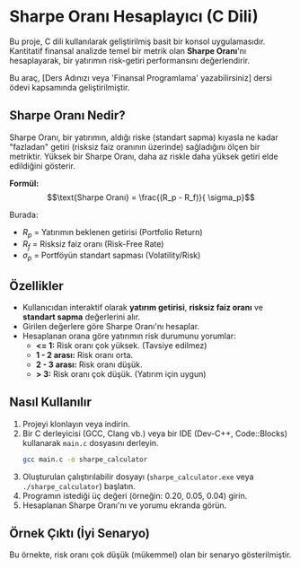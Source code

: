 # Sharpe Oranı Hesaplayıcı (C Dili)

Bu proje, C dili kullanılarak geliştirilmiş basit bir konsol uygulamasıdır. Kantitatif finansal analizde temel bir metrik olan **Sharpe Oranı**'nı hesaplayarak, bir yatırımın risk-getiri performansını değerlendirir.

Bu araç, [Ders Adınızı veya 'Finansal Programlama' yazabilirsiniz] dersi ödevi kapsamında geliştirilmiştir.

## Sharpe Oranı Nedir?

Sharpe Oranı, bir yatırımın, aldığı riske (standart sapma) kıyasla ne kadar "fazladan" getiri (risksiz faiz oranının üzerinde) sağladığını ölçen bir metriktir. Yüksek bir Sharpe Oranı, daha az riskle daha yüksek getiri elde edildiğini gösterir.

**Formül:**
$$\text{Sharpe Oranı} = \frac{(R_p - R_f)}{ \sigma_p}$$

Burada:
* $R_p$ = Yatırımın beklenen getirisi (Portfolio Return)
* $R_f$ = Risksiz faiz oranı (Risk-Free Rate)
* $\sigma_p$ = Portföyün standart sapması (Volatility/Risk)

## Özellikler

* Kullanıcıdan interaktif olarak **yatırım getirisi**, **risksiz faiz oranı** ve **standart sapma** değerlerini alır.
* Girilen değerlere göre Sharpe Oranı'nı hesaplar.
* Hesaplanan orana göre yatırımın risk durumunu yorumlar:
    * **<= 1:** Risk oranı çok yüksek. (Tavsiye edilmez)
    * **1 - 2 arası:** Risk oranı orta.
    * **2 - 3 arası:** Risk oranı düşük.
    * **> 3:** Risk oranı çok düşük. (Yatırım için uygun)

## Nasıl Kullanılır

1.  Projeyi klonlayın veya indirin.
2.  Bir C derleyicisi (GCC, Clang vb.) veya bir IDE (Dev-C++, Code::Blocks) kullanarak `main.c` dosyasını derleyin.
    ```bash
    gcc main.c -o sharpe_calculator
    ```
3.  Oluşturulan çalıştırılabilir dosyayı (`sharpe_calculator.exe` veya `./sharpe_calculator`) başlatın.
4.  Programın istediği üç değeri (örneğin: 0.20, 0.05, 0.04) girin.
5.  Hesaplanan Sharpe Oranı'nı ve yorumu ekranda görün.

## Örnek Çıktı (İyi Senaryo)

Bu örnekte, risk oranı çok düşük (mükemmel) olan bir senaryo gösterilmiştir.
